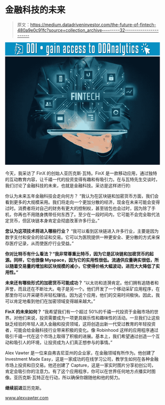 # 金融科技的未来

> 原文：<https://medium.datadriveninvestor.com/the-future-of-fintech-480a9e0c91fc?source=collection_archive---------32----------------------->

[![](img/7d41e63672004de934b175b90484ea1c.png)](http://www.track.datadriveninvestor.com/1126B)![](img/1c03ebeed031f8a736def6721babdea5.png)

今天，我采访了 FinX 的创始人亚历克斯·瓦特。FinX 是一款移动应用，通过独特的互动教育内容，让千禧一代的投资变得有趣和有吸引力。在与瓦特先生交谈时，我们讨论了金融科技的未来，也就是金融科技。采访是这样进行的:

你认为未来五年金融科技会走向何方？
“我认为在区块链和加密货币方面，我们会看到更多的大规模采用。我们将走向一个更加分散的经济，现金在未来可能会变得过时。消费者将对自己的财务有更大的控制权，甚至钱包也会过时，因为除了手机，你再也不用随身携带任何东西了。至少在一段时间内，它可能不会完全取代法定货币，但区块链本身肯定会彻底改革许多行业。”

**您认为这项技术将进入哪些行业？**
“我可以看到区块链进入许多行业，主要是因为数字支付和安全的验证和交易。它可以为医院提供一种更安全、更分散的方式来保存医疗记录，从而使医疗行业受益。”

**你对比特币有什么看法？“我非常尊重比特币，因为它是区块链和加密货币的起源。同样，它也很像 Myspace，因为它的实用性很低。流通供应量确实很低，所以随着交易量的增加和区块规模的减小，它使得价格大幅波动，进而大大降低了实用性。”**

**未来还有哪些形式的加密货币可能成功？**
“以太坊和涟漪肯定。他们拥有追随者和声誉，而且还在不断壮大。电子是另一个。他们开发了一个移动采矿应用程序，在那里你可以开采硬币并轻松赚钱。因为这个应用，他们的交易时间极快。因此，我可以肯定地看到他们在加密领域变得越来越大。”

**FinX 的未来如何？**
“我希望我们有一个超过 50%的千禧一代投资于金融市场的世界。对他们来说，投资需要成为一项更具娱乐性和趣味性的活动。一旦我们让这些缺乏经验的年轻人进入金融和投资领域，这将创造出新一代受过教育的年轻投资者，可能会给金融科技行业带来积极的变化。像 Robinhood 这样的应用程序通过吸引千禧一代在这个市场上取得了积极的进展。基本上，我们希望通过创造一个互动和吸引人的环境，让投资成为人们真正想参与的事情。”

Alex Vawter 是一位来自弗吉尼亚州的企业家，在金融领域有所作为。他创建了 Investment Made Easy，这是一家成功的在线学习公司，教学生如何在各种金融市场上投资和日交易。他还创建了 Capture，这是一家实时图片分享初创公司，肯定会吸引你的注意力。有了这个应用程序，你可以在世界任何地方点播实时图像。亚历克斯·瓦特正在行动，所以确保你跟随他和他的努力。

**继续前进**亚历克斯。

www.alexvawter.com
